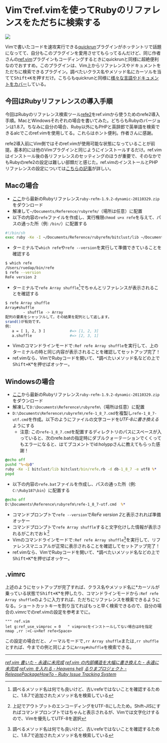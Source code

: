 # <span>Vimでref.vimを使って</span><span>Rubyのリファレンスをただちに検索する</span>

[![](/assets/2011/04/26/vim-ref-plugin-ruby-reference-search-tool-refe2-01.png)](/assets/2011/04/26/vim-ref-plugin-ruby-reference-search-tool-refe2-01.png)

Vimで書いたコードを速攻実行できる[quickrun](http://phpspot.org/blog/archives/2011/04/vimquickrun.html)プラグインがホッテントリで話題になってて、自分もこのプラグインを愛用させてもらってるんだけど、同じ作者さんの[ref.vim](http://d.hatena.ne.jp/thinca/20090809/1249829893)プラグインもコーディングするときにquickrunと同様に超絶便利なのでおすすめ。このプラグインは、Vim上からリファレンスやドキュメントをただちに検索できるプラグイン。調べたいクラス名やメソッド名にカーソルを当てて<kbd>Shift+K</kbd>を押すだけ。こちらもquickrunと同様に[様々な言語やドキュメントをカバー](https://github.com/thinca/vim-ref/tree/master/doc)している。

<!-- READMORE -->


## 今回はRubyリファレンスの導入手順

今回はRubyのリファレンス検索ツール[refe2](http://redmine.ruby-lang.org/projects/rurema/wiki/ReleasePackageHowTo)をref.vimから使うためのrefe2導入手順。MacとWindowsそれぞれの場合を書いてみた。どちらもRubyのバージョンは1.8.7。ちなみに自分の場合、Ruby以外にもPHPと英辞郎で英単語を検索できるalcでこのref.vimを使用してる。これらはホント便利。作者さんに感謝。

refe2導入前にVim側ではそのref.vimが使用可能な状態になっていることが前提。基本的には他のVimプラグインと同じようにインストールするだけ。ref.vimはインストール後の各リファレンスのセッティングのほうが重要で、そのなかでもRubyのrefe2の設定は難しい部類だと感じた。ref.vimのインストールとPHPリファレンスの設定については[こちらの記事](http://d.hatena.ne.jp/heavenshell/20100606/1275831502)が詳しい。


## Macの場合

- [ここ](http://doc.okkez.net/archives/)から最新のRubyリファレンス`ruby-refm-1.9.2-dynamic-20110329.zip`をダウンロード
- 解凍して`~/Documents/Reference/rubyrefm/`（場所は任意）に配置
- 以下の内容の`refe`ファイルを作成し、実行権限`chmod u+x refe`を与えて、パスの通った所（例: `/bin/`）に配置する

~~~ sh
#!/bin/sh
exec ruby -Ke -I ~/Documents/Reference/rubyrefm/bitclust/lib ~/Documents/Reference/rubyrefm/bitclust/bin/refe.rb -d ~/Documents/Reference/rubyrefm/db-1_8_7 "$@"
~~~

- ターミナルで`which refe`や`refe --version`を実行して準備できていることを確認する

~~~ sh
$ which refe
/Users/ruedap/bin/refe
$ refe --version
ReFe version 2
~~~

- ターミナルで`refe Array shuffle`[^1]でちゃんとリファレンスが表示されることを確認する

~~~ sh
$ refe Array shuffle
Array#shuffle
        - shuffle -> Array
配列の要素をシャッフルして，その結果を配列として返します。
srand()が有効です。
例:
   a = [ 1, 2, 3 ]           #=> [1, 2, 3]
   a.shuffle                 #=> [2, 3, 1]
~~~

- Vimのコマンドラインモードで`:Ref refe Array shuffle`を実行して、上のターミナルの時と同じ内容が表示されることを確認してセットアップ完了！
- ref.vimなら、VimでRubyコードを開いて、*調べたいメソッド名などの上で<kbd>Shift+K</kbd>*を押せばオッケー。


## Windowsの場合

- [ここ](http://doc.okkez.net/archives/)から最新のRubyリファレンス`ruby-refm-1.9.2-dynamic-20110329.zip`をダウンロード
- 解凍して`D:\Documents\Reference\rubyrefm\`（場所は任意）に配置
- `D:\Documents\Reference\rubyrefm\refe-1_8_7.cmd`を複製し`refe-1_8_7-utf.cmd`を作成。以下のようにファイルの文字コードを*UTF-8に書き換える*ようにする
    - 注意: この`refe-1_8_7.cmd`を配置するディレクトリのパスにスペースが入っていると、次のrefe.batの指定時にダブルクォーテーションでくくってもエラーになると、はてブコメントでid:holyppさんに教えてもらった感謝！

~~~ bat
@echo off
pushd "%~dp0"
ruby -Ke -I bitclust/lib bitclust/bin/refe.rb -d db-1_8_7 -e utf8 %*
popd
~~~

- 以下の内容の`refe.bat`ファイルを作成し、パスの通った所（例: `C:\Ruby187\bin`）に配置する

~~~ bat
@echo off
D:\Documents\Reference\rubyrefm\refe-1_8_7-utf.cmd  %*
~~~

- コマンドプロンプトで`refe --version`で*ReFe version 2*と表示されれば準備オッケー
- コマンドプロンプトで`refe Array shuffle`すると文字化けした情報が表示されるがこれでおｋ[^2]
- Vimのコマンドラインモードで`:Ref refe Array shuffle`[^3]を実行して、リファレンスマニュアルが正常に表示されることを確認してセットアップ完了！
- ref.vimなら、VimでRubyコードを開いて、*調べたいメソッド名などの上で<kbd>Shift+K</kbd>*を押せばオッケー。


## .vimrc

上述のようにセットアップが完了すれば、クラス名やメソッド名に*カーソルが乗っている状態で<kbd>Shift+K</kbd>*を押したり、コマンドラインモードから`:Ref refe Array shuffle`のように入力すれば、ただちにリファレンスを検索できるようになる。ショートカットキーを割り当てればもっと早く検索できるので、自分の場合の.vimrcでのref.vimの設定を参考までに。

~~~ vim
""" ref.vim
let g:ref_use_vimproc = 0   " vimprocをインストールしてない場合は0を指定
nmap ,rr :<C-u>Ref refe<Space>
~~~

この設定の場合だと、ノーマルモードで`,rr Array shuffle`または`,rr shuffle`とすれば、今までの例と同じように`Array#shuffle`を検索できる。

* * *

<cite>[ref.vim 書いた - 永遠に未完成](http://d.hatena.ne.jp/thinca/20090809/1249829893)</cite>
<cite>[ref.vim の内部構造を大幅に書き換えた - 永遠に未完成](http://d.hatena.ne.jp/thinca/20100418/1271537141)</cite>
<cite>[ref.vim を入れる - Heavens hell](http://d.hatena.ne.jp/heavenshell/20100606/1275831502)</cite>
<cite>[るりまプロジェクト - ReleasePackageHowTo - Ruby Issue Tracking System](http://redmine.ruby-lang.org/projects/rurema/wiki/ReleasePackageHowTo)</cite>

[^1]: 調べるメソッド名は何でも良いけど、古いrefeではないことを確認するために、1.8.7で追加されたメソッド名を検索している
[^2]: 上記でアウトプットのエンコーディングをUTF-8にしたため。Shift-JISにすればコマンドプロンプトではちゃんと表示されるが、Vimでは文字化けするので、Vimを優先してUTF-8を選択
[^3]: 調べるメソッド名は何でも良いけど、古いrefeではないことを確認するために、1.8.7で追加されたメソッド名を検索している
